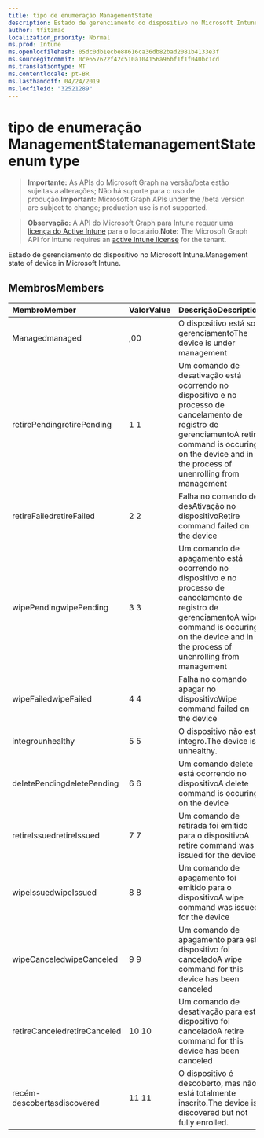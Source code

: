 ```yaml
---
title: tipo de enumeração ManagementState
description: Estado de gerenciamento do dispositivo no Microsoft Intune.
author: tfitzmac
localization_priority: Normal
ms.prod: Intune
ms.openlocfilehash: 05dc0db1ecbe88616ca36db82bad2081b4133e3f
ms.sourcegitcommit: 0ce657622f42c510a104156a96bf1f1f040bc1cd
ms.translationtype: MT
ms.contentlocale: pt-BR
ms.lasthandoff: 04/24/2019
ms.locfileid: "32521289"
---
```

# <a name="managementstate-enum-type"></a><span data-ttu-id="8b50b-103">tipo de enumeração ManagementState</span><span class="sxs-lookup"><span data-stu-id="8b50b-103">managementState enum type</span></span>

> <span data-ttu-id="8b50b-104">**Importante:** As APIs do Microsoft Graph na versão/beta estão sujeitas a alterações; Não há suporte para o uso de produção.</span><span class="sxs-lookup"><span data-stu-id="8b50b-104">**Important:** Microsoft Graph APIs under the /beta version are subject to change; production use is not supported.</span></span>

> <span data-ttu-id="8b50b-105">**Observação:** A API do Microsoft Graph para Intune requer uma [licença do Active Intune](https://go.microsoft.com/fwlink/?linkid=839381) para o locatário.</span><span class="sxs-lookup"><span data-stu-id="8b50b-105">**Note:** The Microsoft Graph API for Intune requires an [active Intune license](https://go.microsoft.com/fwlink/?linkid=839381) for the tenant.</span></span>

<span data-ttu-id="8b50b-106">Estado de gerenciamento do dispositivo no Microsoft Intune.</span><span class="sxs-lookup"><span data-stu-id="8b50b-106">Management state of device in Microsoft Intune.</span></span>

## <a name="members"></a><span data-ttu-id="8b50b-107">Membros</span><span class="sxs-lookup"><span data-stu-id="8b50b-107">Members</span></span>
|<span data-ttu-id="8b50b-108">Membro</span><span class="sxs-lookup"><span data-stu-id="8b50b-108">Member</span></span>|<span data-ttu-id="8b50b-109">Valor</span><span class="sxs-lookup"><span data-stu-id="8b50b-109">Value</span></span>|<span data-ttu-id="8b50b-110">Descrição</span><span class="sxs-lookup"><span data-stu-id="8b50b-110">Description</span></span>|
|:---|:---|:---|
|<span data-ttu-id="8b50b-111">Managed</span><span class="sxs-lookup"><span data-stu-id="8b50b-111">managed</span></span>|<span data-ttu-id="8b50b-112">,0</span><span class="sxs-lookup"><span data-stu-id="8b50b-112">0</span></span>|<span data-ttu-id="8b50b-113">O dispositivo está sob gerenciamento</span><span class="sxs-lookup"><span data-stu-id="8b50b-113">The device is under management</span></span>|
|<span data-ttu-id="8b50b-114">retirePending</span><span class="sxs-lookup"><span data-stu-id="8b50b-114">retirePending</span></span>|<span data-ttu-id="8b50b-115">1 </span><span class="sxs-lookup"><span data-stu-id="8b50b-115">1</span></span>|<span data-ttu-id="8b50b-116">Um comando de desativação está ocorrendo no dispositivo e no processo de cancelamento de registro de gerenciamento</span><span class="sxs-lookup"><span data-stu-id="8b50b-116">A retire command is occuring on the device and in the process of unenrolling from management</span></span>|
|<span data-ttu-id="8b50b-117">retireFailed</span><span class="sxs-lookup"><span data-stu-id="8b50b-117">retireFailed</span></span>|<span data-ttu-id="8b50b-118">2 </span><span class="sxs-lookup"><span data-stu-id="8b50b-118">2</span></span>|<span data-ttu-id="8b50b-119">Falha no comando de desAtivação no dispositivo</span><span class="sxs-lookup"><span data-stu-id="8b50b-119">Retire command failed on the device</span></span>|
|<span data-ttu-id="8b50b-120">wipePending</span><span class="sxs-lookup"><span data-stu-id="8b50b-120">wipePending</span></span>|<span data-ttu-id="8b50b-121">3 </span><span class="sxs-lookup"><span data-stu-id="8b50b-121">3</span></span>|<span data-ttu-id="8b50b-122">Um comando de apagamento está ocorrendo no dispositivo e no processo de cancelamento de registro de gerenciamento</span><span class="sxs-lookup"><span data-stu-id="8b50b-122">A wipe command is occuring on the device and in the process of unenrolling from management</span></span>|
|<span data-ttu-id="8b50b-123">wipeFailed</span><span class="sxs-lookup"><span data-stu-id="8b50b-123">wipeFailed</span></span>|<span data-ttu-id="8b50b-124">4 </span><span class="sxs-lookup"><span data-stu-id="8b50b-124">4</span></span>|<span data-ttu-id="8b50b-125">Falha no comando apagar no dispositivo</span><span class="sxs-lookup"><span data-stu-id="8b50b-125">Wipe command failed on the device</span></span>|
|<span data-ttu-id="8b50b-126">íntegro</span><span class="sxs-lookup"><span data-stu-id="8b50b-126">unhealthy</span></span>|<span data-ttu-id="8b50b-127">5 </span><span class="sxs-lookup"><span data-stu-id="8b50b-127">5</span></span>|<span data-ttu-id="8b50b-128">O dispositivo não está íntegro.</span><span class="sxs-lookup"><span data-stu-id="8b50b-128">The device is unhealthy.</span></span>|
|<span data-ttu-id="8b50b-129">deletePending</span><span class="sxs-lookup"><span data-stu-id="8b50b-129">deletePending</span></span>|<span data-ttu-id="8b50b-130">6 </span><span class="sxs-lookup"><span data-stu-id="8b50b-130">6</span></span>|<span data-ttu-id="8b50b-131">Um comando delete está ocorrendo no dispositivo</span><span class="sxs-lookup"><span data-stu-id="8b50b-131">A delete command is occuring on the device</span></span> |
|<span data-ttu-id="8b50b-132">retireIssued</span><span class="sxs-lookup"><span data-stu-id="8b50b-132">retireIssued</span></span>|<span data-ttu-id="8b50b-133">7 </span><span class="sxs-lookup"><span data-stu-id="8b50b-133">7</span></span>|<span data-ttu-id="8b50b-134">Um comando de retirada foi emitido para o dispositivo</span><span class="sxs-lookup"><span data-stu-id="8b50b-134">A retire command was issued for the device</span></span>|
|<span data-ttu-id="8b50b-135">wipeIssued</span><span class="sxs-lookup"><span data-stu-id="8b50b-135">wipeIssued</span></span>|<span data-ttu-id="8b50b-136">8 </span><span class="sxs-lookup"><span data-stu-id="8b50b-136">8</span></span>|<span data-ttu-id="8b50b-137">Um comando de apagamento foi emitido para o dispositivo</span><span class="sxs-lookup"><span data-stu-id="8b50b-137">A wipe command was issued for the device</span></span>|
|<span data-ttu-id="8b50b-138">wipeCanceled</span><span class="sxs-lookup"><span data-stu-id="8b50b-138">wipeCanceled</span></span>|<span data-ttu-id="8b50b-139">9 </span><span class="sxs-lookup"><span data-stu-id="8b50b-139">9</span></span>|<span data-ttu-id="8b50b-140">Um comando de apagamento para este dispositivo foi cancelado</span><span class="sxs-lookup"><span data-stu-id="8b50b-140">A wipe command for this device has been canceled</span></span>|
|<span data-ttu-id="8b50b-141">retireCanceled</span><span class="sxs-lookup"><span data-stu-id="8b50b-141">retireCanceled</span></span>|<span data-ttu-id="8b50b-142">10 </span><span class="sxs-lookup"><span data-stu-id="8b50b-142">10</span></span>|<span data-ttu-id="8b50b-143">Um comando de desativação para este dispositivo foi cancelado</span><span class="sxs-lookup"><span data-stu-id="8b50b-143">A retire command for this device has been canceled</span></span>|
|<span data-ttu-id="8b50b-144">recém-descobertas</span><span class="sxs-lookup"><span data-stu-id="8b50b-144">discovered</span></span>|<span data-ttu-id="8b50b-145">11 </span><span class="sxs-lookup"><span data-stu-id="8b50b-145">11</span></span>|<span data-ttu-id="8b50b-146">O dispositivo é descoberto, mas não está totalmente inscrito.</span><span class="sxs-lookup"><span data-stu-id="8b50b-146">The device is discovered but not fully enrolled.</span></span>|





